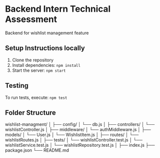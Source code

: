 # Backend Intern Technical Assessment

Backend for wishlist management feature

## Setup Instructions locally

1. Clone the repository
2. Install dependencies: `npm install`
3. Start the server: `npm start`

## Testing

To run tests, execute: `npm test`

## Folder Structure

wishlist-managment/
│
├── config/
│   └── db.js
│
├── controllers/
│   └── wishlistController.js
│
├── middleware/
│   └── authMiddleware.js
│
├── models/
│   └── User.js
│   └── WishlistItem.js
│
├── routes/
│   └── wishlistRoutes.js
│
├── tests/
│   └── wishlistController.test.js
│   └── wishlistService.test.js
│   └── wishlistRepository.test.js
│
├── index.js
├── package.json
└── README.md



